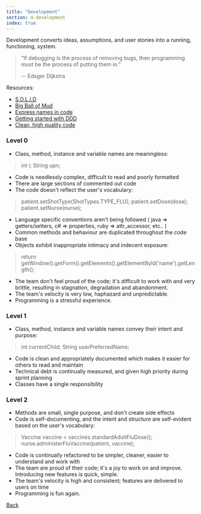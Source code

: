 ```yaml
---
title: "Development"
section: 4-development
index: true
---
```

Development converts ideas, assumptions, and user stories into a running, functioning, system.



>“If debugging is the process of removing bugs,
>then programming must be the process of putting them in.”
>
> -- Edsger Dijkstra



Resources:

 - [S.O.L.I.D](https://scotch.io/bar-talk/s-o-l-i-d-the-first-five-principles-of-object-oriented-design)
 - [Big Ball of Mud](http://www.laputan.org/mud/)
 - [Express names in code](http://blog.goyello.com/2013/05/17/express-names-in-code-bad-vs-clean/)
 - [Getting started with DDD](http://www.informit.com/articles/article.aspx?p=1944876&seqNum=3)
 - [Clean, high quality code](https://www.butterfly.com.au/thinking/blog/entry/clean-high-quality-code-a-guide-on-how-to-become-a-better-programmer)

### Level 0
 - Class, method, instance and variable names are meaningless:

> int i;
> String upn;

 - Code is needlessly complex, difficult to read and poorly formatted
 - There are large sections of commented out code
 - The code doesn't reflect the user's vocabulary:

> patient.setShotType(ShotTypes.TYPE_FLU);
> patient.setDose(dose);
> patient.setNurse(nurse);


 - Language specific conventions aren't being followed ( java => getters/setters, c# => properties, ruby => attr_accessor, etc.. )
 - Common methods and behaviour are duplicated throughout the code base
 - Objects exhibit inappropriate intimacy and indecent exposure:

> return getWindow().getForm().getElements().getElementById('name').getLength();


 - The team don't feel proud of the code; it's difficult to work with and very brittle, resulting in stagnation, degradation and abandonment.
 - The team's velocity is very low, haphazard and unpredictable.
 - Programming is a stressful experience.

### Level 1
 - Class, method, instance and variable names convey their intent and purpose:

> int currentChild;
> String userPreferredName;

 - Code is clean and appropriately documented which makes it easier for others to read and maintain
 - Technical debt is continually measured, and given high priority during sprint planning
 - Classes have a single responsibility


### Level 2
 - Methods are small, single purpose, and don't create side effects
 - Code is self-documenting, and the intent and structure are self-evident based on the user's vocabulary:

> Vaccine vaccine = vaccines.standardAdultFluDose();
> nurse.administerFluVaccine(patient, vaccine);

 - Code is continually refactored to be simpler, cleaner, easier to understand and work with
 - The team are proud of their code; it's a joy to work on and improve. Introducing new features is quick, simple.
 - The team's velocity is high and consistent; features are delivered to users on time
 - Programming is fun again.


[Back]({{site.baseurl}}/)

